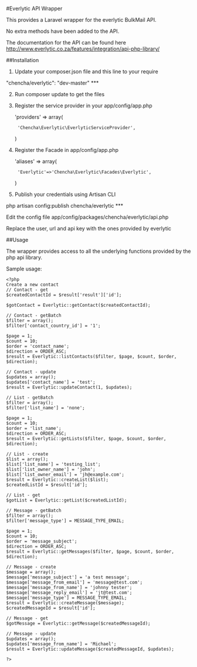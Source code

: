 #Everlytic API Wrapper

This provides a Laravel wrapper for the everlytic BulkMail API.

No extra methods have been added to the API.

The documentation for the API can be found here http://www.everlytic.co.za/features/integration/api-php-library/

##Installation


1. Update your composer.json file and this line to your require

"chencha/everlytic": "dev-master" ***

2. Run composer update to get the files

3. Register the service provider in your app/config/app.php


    'providers' => array(

        'Chencha\Everlytic\EverlyticServiceProvider',

    )

4. Register the Facade in app/config/app.php 

    'aliases' => array(

        'Everlytic'=>'Chencha\Everlytic\Facades\Everlytic',

    )

5. Publish your credentials using Artisan CLI

php artisan config:publish chencha/everlytic ***

Edit the config file app/config/packages/chencha/everlytic/api.php

Replace the user, url and api key with the ones provided by everlytic



##Usage

The wrapper provides access to all the underlying functions provided by the php api library.

Sample usage:

    <?php
    Create a new contact
    // Contact - get
    $createdContactId = $result['result']['id'];

    $gotContact = Everlytic::getContact($createdContactId);

    // Contact - getBatch
    $filter = array();
    $filter['contact_country_id'] = '1';

    $page = 1;
    $count = 10;
    $order = 'contact_name';
    $direction = ORDER_ASC;
    $result = Everlytic::listContacts($filter, $page, $count, $order, $direction);

    // Contact - update
    $updates = array();
    $updates['contact_name'] = 'test';
    $result = Everlytic::updateContact(1, $updates);

    // List - getBatch
    $filter = array();
    $filter['list_name'] = 'none';

    $page = 1;
    $count = 10;
    $order = 'list_name';
    $direction = ORDER_ASC;
    $result = Everlytic::getLists($filter, $page, $count, $order, $direction);

    // List - create
    $list = array();
    $list['list_name'] = 'testing_list';
    $list['list_owner_name'] = 'john';
    $list['list_owner_email'] = 'jh@example.com';
    $result = Everlytic::createList($list);
    $createdListId = $result['id'];

    // List - get
    $gotList = Everlytic::getList($createdListId);

    // Message - getBatch
    $filter = array();
    $filter['message_type'] = MESSAGE_TYPE_EMAIL;

    $page = 1;
    $count = 10;
    $order = 'message_subject';
    $direction = ORDER_ASC;
    $result = Everlytic::getMessages($filter, $page, $count, $order, $direction);

    // Message - create
    $message = array();
    $message['message_subject'] = 'a test message';
    $message['message_from_email'] = 'message@test.com';
    $message['message_from_name'] = 'johnny tester';
    $message['message_reply_email'] = 'jt@test.com';
    $message['message_type'] = MESSAGE_TYPE_EMAIL;
    $result = Everlytic::createMessage($message);
    $createdMessageId = $result['id'];

    // Message - get
    $gotMessage = Everlytic::getMessage($createdMessageId);

    // Message - update
    $updates = array();
    $updates['message_from_name'] = 'Michael';
    $result = Everlytic::updateMessage($createdMessageId, $updates);

    ?>

